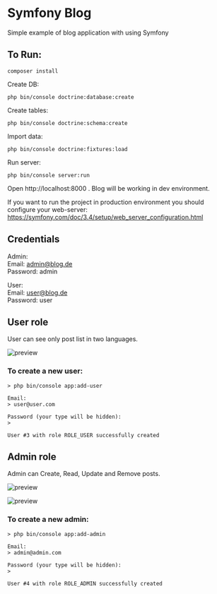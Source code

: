 # Symfony Blog

Simple example of blog application with using Symfony

## To Run:

~~~
composer install
~~~

Create DB:

~~~
php bin/console doctrine:database:create
~~~

Create tables:

~~~
php bin/console doctrine:schema:create
~~~

Import data:

~~~
php bin/console doctrine:fixtures:load
~~~

Run server:

~~~
php bin/console server:run
~~~

Open http://localhost:8000 . Blog will be working in dev environment.

If you want to run the project in production environment you should configure your web-server:
https://symfony.com/doc/3.4/setup/web_server_configuration.html

## Credentials

Admin:<br>
Email: admin@blog.de<br>
Password: admin

User:<br>
Email: user@blog.de<br>
Password: user

## User role

User can see only post list in two languages.

![preview](https://i.imgur.com/eZT0IgK.png)

### To create a new user:

~~~
> php bin/console app:add-user

Email:
> user@user.com

Password (your type will be hidden):
>

User #3 with role ROLE_USER successfully created
~~~

## Admin role

Admin can Create, Read, Update and Remove posts.

![preview](https://i.imgur.com/Ys3IoqU.png)

![preview](https://i.imgur.com/7I9uE5U.png)

### To create a new admin:

~~~
> php bin/console app:add-admin

Email:
> admin@admin.com

Password (your type will be hidden):
>

User #4 with role ROLE_ADMIN successfully created
~~~
